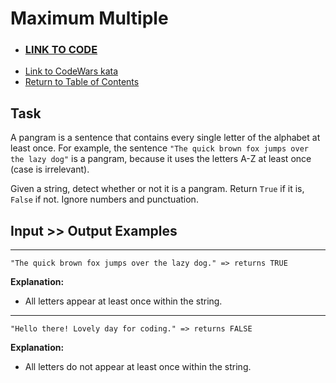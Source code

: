 # Maximum Multiple

- ### **[LINK TO CODE](./max-multiple.js)**
- [Link to CodeWars kata](https://www.codewars.com/kata/5aba780a6a176b029800041c)
- [Return to Table of Contents](https://github.com/alex-whan/codewars)

## Task

A pangram is a sentence that contains every single letter of the alphabet at least once. For example, the sentence `"The quick brown fox jumps over the lazy dog"` is a pangram, because it uses the letters A-Z at least once (case is irrelevant).

Given a string, detect whether or not it is a pangram. Return `True` if it is, `False` if not. Ignore numbers and punctuation.

## Input >> Output Examples

---

    "The quick brown fox jumps over the lazy dog." => returns TRUE

**Explanation:**

- All letters appear at least once within the string.

---

    "Hello there! Lovely day for coding." => returns FALSE

**Explanation:**

- All letters do not appear at least once within the string.

